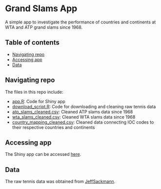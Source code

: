# Grand Slams App
A simple app to investigate the performance of countries and continents at WTA and ATP grand slams since 1968. 

## Table of contents
* [Navigating repo](#navigating-repo)
* [Accessing app](#accessing-app)
* [Data](#data)

## Navigating repo
The files in this repo include:
* [app.R](https://github.com/anjashahu/slams_app/blob/main/app.R): Code for Shiny app
* [download_script.R](https://github.com/anjashahu/slams_app/blob/main/data/download_script.R): Code for downloading and cleaning raw tennis data
* [atp_slams_cleaned.csv](https://github.com/anjashahu/slams_app/blob/main/data/cleaned/atp_slams_cleaned.csv): Cleaned ATP slams data since 1968
* [wta_slams_cleaned.csv](https://github.com/anjashahu/slams_app/blob/main/data/cleaned/wta_slams_cleaned.csv): Cleaned WTA slams data since 1968
* [country_mapping_cleaned.csv](https://github.com/anjashahu/slams_app/blob/main/data/cleaned/country_mapping_cleaned.csv): Cleaned data connecting IOC codes to their respective countries and continents

## Accessing app
The Shiny app can be accessed [here](https://anjashahu.shinyapps.io/slams_app/?_ga=2.206605523.1123555495.1615949088-1369193878.1615949088).

## Data
The raw tennis data was obtained from [JeffSackmann](https://github.com/JeffSackmann).
